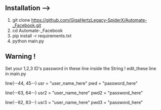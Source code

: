 ## Installation -->

1. git clone https://github.com/GigaHertzLegacy-SpiderX/Automate-_Facebook.git
2. cd Automate-_Facebook
3. pip install -r requirements.txt
4. python main.py

## Warning !

Set your 1,2,3 ID's password in these line inside the String !
edit_these line in main.py

line(--44, 45--)
usr = "user_name_here"
pwd = "password_here"

line(--63, 64--)
usr2 = "user_name_here"
pwd2 = "password_here"

line(--82, 83--)
usr3 = "user_name_here"
pwd3 = "password_here"

